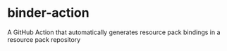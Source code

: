 # binder-action
A GitHub Action that automatically generates resource pack bindings in a resource pack repository
